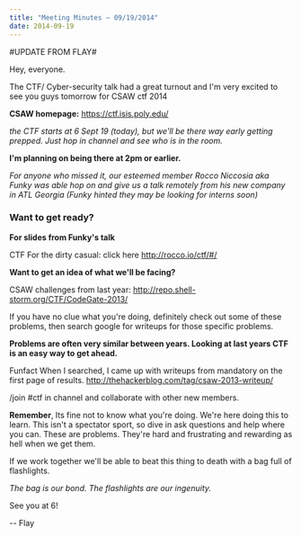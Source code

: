 ```yaml
---
title: "Meeting Minutes – 09/19/2014"
date: 2014-09-19
---
```

#UPDATE FROM FLAY#

Hey, everyone.

The CTF/ Cyber-security talk had a great turnout and I'm very excited to see you guys tomorrow for CSAW ctf 2014

**CSAW homepage:** <https://ctf.isis.poly.edu/>

*the CTF starts at 6 Sept 19 (today), but we'll be there way early getting prepped. Just hop in channel and see who is in the room.*

**I'm planning on being there at 2pm or earlier.**

*For anyone who missed it, our esteemed member Rocco Niccosia aka Funky was able hop on and give us a talk remotely from his new company in ATL Georgia (Funky hinted they may be looking for interns soon)*

### Want to get ready? ###

**For slides from Funky's talk**

CTF For the dirty casual: click here <http://rocco.io/ctf/#/>

**Want to get an idea of what we'll be facing?**

CSAW challenges from last year: <http://repo.shell-storm.org/CTF/CodeGate-2013/>

If you have no clue what you're doing, definitely check out some of these problems, then search google for writeups for those specific problems. 

**Problems are often very similar between years. Looking at last years CTF is an easy way to get ahead.**

Funfact When I searched, I came up with writeups from mandatory on the first page of results.
<http://thehackerblog.com/tag/csaw-2013-writeup/>

 /join #ctf in channel and collaborate with other new members.

**Remember**, Its fine not to know what you're doing. We're here doing this to learn. This isn't a spectator sport, so dive in ask questions and help where you can. These are problems. They're hard and frustrating and rewarding as hell when we get them.
 
If we work together we'll be able to beat this thing to death with a bag full of flashlights. 

*The bag is our bond. The flashlights are our ingenuity.*

See you at 6!

-- Flay
